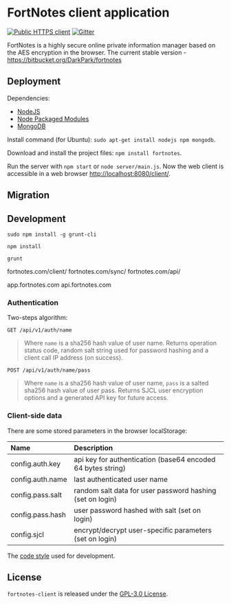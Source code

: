 FortNotes client application
============================

[![Public HTTPS client](https://img.shields.io/badge/public-client-green.svg?style=flat-square)](https://fortnotes.github.io/)
[![Gitter](https://img.shields.io/badge/gitter-join%20chat-blue.svg?style=flat-square)](https://gitter.im/DarkPark/FortNotes)

FortNotes is a highly secure online private information manager based on the AES encryption in the browser.
The current stable version - <https://bitbucket.org/DarkPark/fortnotes>


## Deployment ##

Dependencies:

- [NodeJS](http://nodejs.org/)
- [Node Packaged Modules](https://npmjs.org/)
- [MongoDB](http://www.mongodb.org/)

Install command (for Ubuntu): `sudo apt-get install nodejs npm mongodb`.

Download and install the project files: `npm install fortnotes`.

Run the server with `npm start` or `node server/main.js`.
Now the web client is accessible in a web browser <http://localhost:8080/client/>.

## Migration ##


## Development ##

`sudo npm install -g grunt-cli`

`npm install`

`grunt`





fortnotes.com/client/
fortnotes.com/sync/
fortnotes.com/api/

app.fortnotes.com
api.fortnotes.com


### Authentication ###

Two-steps algorithm:

`GET /api/v1/auth/name`
> Where `name` is a sha256 hash value of user name.
> Returns operation status code, random salt string used for password hashing and a client call IP address (on success).

`POST /api/v1/auth/name/pass`
> Where `name` is a sha256 hash value of user name, `pass` is a salted sha256 hash value of user pass.
> Returns SJCL user encryption options and a generated API key for future access.


### Client-side data ###

There are some stored parameters in the browser localStorage:

 Name             | Description
:-----------------|:-----------------------------------------------------------
 config.auth.key  | api key for authentication (base64 encoded 64 bytes string)
 config.auth.name | last authenticated user name
 config.pass.salt | random salt data for user password hashing (set on login)
 config.pass.hash | user password hashed with salt (set on login)
 config.sjcl      | encrypt/decrypt user-specific parameters (set on login)


The [code style](https://github.com/DarkPark/jscs) used for development.


## License ##

`fortnotes-client` is released under the [GPL-3.0 License](http://opensource.org/licenses/GPL-3.0).
